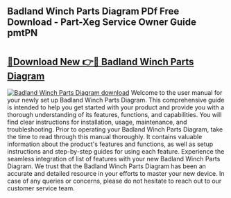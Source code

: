 ## Badland Winch Parts Diagram PDf Free Download - Part-Xeg Service Owner Guide pmtPN

# <h2><a href="http://dfkgf9.blite.top/?on=Badland+Winch+Parts+Diagram">🔗Download New 👉🔴 Badland Winch Parts Diagram</a></h2>

[![Badland Winch Parts Diagram download](https://i.imgur.com/lujVjoI.png)](http://dfkgf9.blite.top/?on=Badland+Winch+Parts+Diagram)
Welcome to the user manual for your newly set up Badland Winch Parts Diagram. This comprehensive guide is intended to help you get started with your product and provide you with a thorough understanding of its features, functions, and capabilities. You will find clear instructions for installation, usage, maintenance, and troubleshooting. Prior to operating your Badland Winch Parts Diagram, take the time to read through this manual thoroughly. It contains valuable information about the product's features and functions, as well as setup instructions and step-by-step guides for using each feature. Experience the seamless integration of list of features with your new Badland Winch Parts Diagram. We trust that the Badland Winch Parts Diagram has been an accurate and detailed resource in your efforts to master your new device. In case of any queries or concerns, please do not hesitate to reach out to our customer service team.
